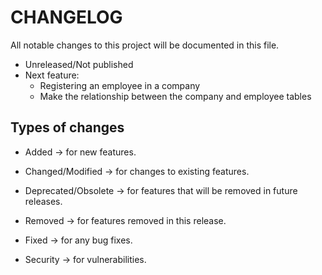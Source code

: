 # CHANGELOG 
All notable changes to this project will be documented in this file.
- Unreleased/Not published
- Next feature: 
  - Registering an employee in a company
  - Make the relationship between the company and employee tables

## Types of changes

- Added -> for new features.
 
- Changed/Modified -> for changes to existing features.

- Deprecated/Obsolete -> for features that will be removed in future releases.
  
- Removed -> for features removed in this release.
  
- Fixed -> for any bug fixes.
  
- Security -> for vulnerabilities.
